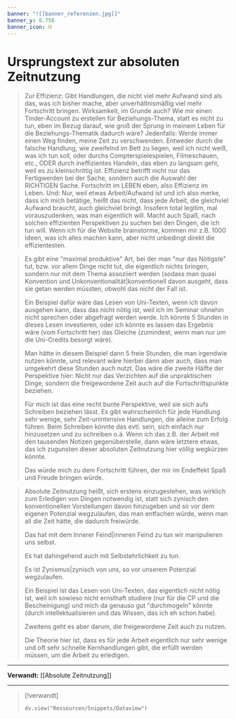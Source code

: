 ```yaml
---
banner: "![[banner_referenzen.jpg]]"
banner_y: 0.756
banner_icon: ⛓️
---
```


# Ursprungstext zur absoluten Zeitnutzung

> Zur Effizienz: Gibt Handlungen, die nicht viel mehr Aufwand sind als das, was ich bisher mache, aber unverhältnismäßig viel mehr Fortschritt bringen. Wirksamkeit, im Grunde auch? Wie mir einen Tinder-Account zu erstellen für Beziehungs-Thema, statt es nicht zu tun, eben im Bezug darauf, wie groß der Sprung in meinem Leben für die Beziehungs-Thematik dadurch wäre? Jedenfalls: Werde immer einen Weg finden, meine Zeit zu verschwenden. Entweder durch die falsche Handlung, wie zweifelnd im Bett zu liegen, weil ich nicht weiß, was ich tun soll, oder durchs Compterspielespielen, Filmeschauen, etc., ODER durch ineffizientes Handeln, das eben zu langsam geht, weil es zu kleinschrittig ist. Effizienz betrifft nicht nur das Fertigwerden bei der Sache, sondern auch die Auswahl der RICHTIGEN Sache. Fortschritt im LEBEN eben, also Effizienz im Leben. Und: Nur, weil etwas Arbeit/Aufwand ist und ich also merke, dass ich mich betätige, heißt das nicht, dass jede Arbeit, die gleichviel Aufwand braucht, auch gleichviel bringt. Insofern total legitim, mal vorauszudenken, was man eigentlich will. Macht auch Spaß, nach solchen effizienten Perspektiven zu suchen bei den Dingen, die ich tun will. Wenn ich für die Website brainstorme, kommen mir z.B. 1000 Ideen, was ich alles machen kann, aber nicht unbedingt direkt die effizientesten.

> Es gibt eine "maximal produktive" Art, bei der man "nur das Nötigste" tut, bzw. vor allem Dinge nicht tut, die eigentlich nichts bringen, sondern nur mit dem Thema assoziiert werden (sodass man quasi Konvention und Unkonventionalität|konventionell davon ausgeht, dass sie getan werden müssten, obwohl das nicht der Fall ist.
> 
> Ein Beispiel dafür wäre das Lesen von Uni-Texten, wenn ich davon ausgehen kann, dass das nicht nötig ist, weil ich im Seminar ohnehin nicht sprechen oder abgefragt werden werde. Ich könnte 5 Stunden in dieses Lesen investieren, oder ich könnte es lassen das Ergebnis wäre (vom Fortschritt her) das Gleiche (zumindest, wenn man nur um die Uni-Credits besorgt wäre).
> 
> Man hätte in diesem Beispiel dann 5 freie Stunden, die man irgendwie nutzen könnte, und relevant wäre hierbei dann aber auch, dass man umgekehrt diese Stunden auch nutzt. Das wäre die zweite Hälfte der Perspektive hier: Nicht nur das Verzichten auf die unpraktischen Dinge, sondern die freigewordene Zeit auch auf die Fortschrittspunkte beziehen.
> 
> Für mich ist das eine recht bunte Perspektive, weil sie sich aufs Schreiben beziehen lässt. Es gibt wahrscheinlich für jede Handlung sehr wenige, sehr Zeit-unintensive Handlungen, die alleine zum Erfolg führen. Beim Schreiben könnte das evtl. sein, sich einfach nur hinzusetzen und zu schreiben o.ä. Wenn ich das z.B. der Arbeit mit den tausenden Notizen gegenüberstelle, dann wäre letztere etwas, das ich zugunsten dieser absoluten Zeitnutzung hier völlig wegkürzen könnte.
> 
> Das würde mich zu dem Fortschritt führen, der mir im Endeffekt Spaß und Freude bringen würde.

> Absolute Zeitnutzung heißt, sich erstens einzugestehen, was wirklich zum Erledigen von Dingen notwendig ist, statt sich zynisch den konventionellen Vorstellungen davon hinzugeben und so vor dem eigenen Potenzial wegzulaufen, das man entfachen würde, wenn man all die Zeit hätte, die dadurch freiwürde.
> 
> Das hat mit dem Innerer Feind|inneren Feind zu tun wir manipulieren uns selbst.
> 
> Es hat dahingehend auch mit Selbstehrlichkeit zu tun.
> 
> Es ist Zynismus|zynisch von uns, so vor unserem Potenzial wegzulaufen.
> 
> Ein Beispiel ist das Lesen von Uni-Texten, das eigentlich nicht nötig ist, weil ich sowieso nicht ernsthaft studiere (nur für die CP und die Bescheinigung) und mich da genauso gut "durchmogeln" könnte (durch intellektualisieren und das Wissen, das ich eh schon habe).
> 
> Zweitens geht es aber darum, die freigewordene Zeit auch zu nutzen.
> 
> Die Theorie hier ist, dass es für jede Arbeit eigentlich nur sehr wenige und oft sehr schnelle Kernhandlungen gibt, die erfüllt werden müssen, um die Arbeit zu erledigen.

---

**Verwandt:** [[Absolute Zeitnutzung]]

---

> [!verwandt]
> ```dataviewjs
> dv.view("Ressourcen/Snippets/Dataview")
> ```